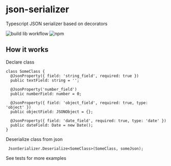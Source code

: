 # json-serializer
Typescript JSON serializer based on decorators

![build lib workflow](https://github.com/sergeylenkov/json-serializer/actions/workflows/github-actions.yml/badge.svg)
![npm](https://img.shields.io/npm/v/@serglenkov/json-serializer)

## How it works

Declare class

```
class SomeClass {
  @JsonProperty({ field: 'string_field', required: true })
  public textField: string = '';

  @JsonProperty('number_field')
  public numberField: number = 0;

  @JsonProperty({ field: 'object_field', required: true, type: 'object' })
  public objectField: JSONObject = {};

  @JsonProperty({ field: 'date_field', required: true, type: 'date' })
  public dateField: Date = new Date();
}
```

Deserialize class from json

```
 JsonSerializer.Deserialize<SomeClass>(SomeClass, someJson);
```

See tests for more examples